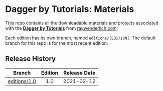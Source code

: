 # Dagger by Tutorials: Materials

This repo contains all the downloadable materials and projects associated with the **[Dagger by Tutorials](https://www.raywenderlich.com/books/dagger-by-tutorials)** from [raywenderlich.com](https://www.raywenderlich.com).

Each edition has its own branch, named `editions/[EDITION]`. The default branch for this repo is for the most recent edition.

## Release History

| Branch                                                                           | Edition | Release Date |
| ---------------------------------------------------------------------------------|:-------:|:------------:|
| [editions/1.0](https://github.com/raywenderlich/dag-materials/tree/editions/1.0) | 1.0     | 2021-02-12   |

